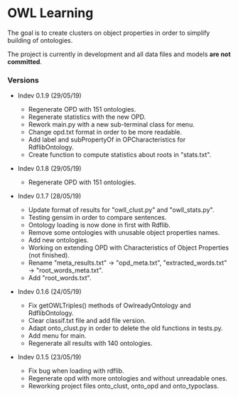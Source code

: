 # OWL Learning
The goal is to create clusters on object properties in order to simplify building of ontologies.

The project is currently in development and all data files and models <b>are not committed</b>.

### Versions 
* Indev 0.1.9 (29/05/19)
  * Regenerate OPD with 151 ontologies.
  * Regenerate statistics with the new OPD.
  * Rework main.py with a new sub-terminal class for menu.
  * Change opd.txt format in order to be more readable.
  * Add label and subPropertyOf in OPCharacteristics for RdflibOntology.
  * Create function to compute statistics about roots in "stats.txt".

* Indev 0.1.8 (29/05/19)
  * Regenerate OPD with 151 ontologies.
  
* Indev 0.1.7 (28/05/19)
  * Update format of results for "owll_clust.py" and "owll_stats.py".
  * Testing gensim in order to compare sentences.
  * Ontology loading is now done in first with Rdflib.
  * Remove some ontologies with unusable object properties names.
  * Add new ontologies.
  * Working on extending OPD with Characteristics of Object Properties (not finished).
  * Rename "meta_results.txt" -> "opd_meta.txt", "extracted_words.txt" -> "root_words_meta.txt".
  * Add "root_words.txt".

* Indev 0.1.6 (24/05/19)
  * Fix getOWLTriples() methods of OwlreadyOntology and RdflibOntology.
  * Clear classif.txt file and add file version.
  * Adapt onto_clust.py in order to delete the old functions in tests.py.
  * Add menu for main.
  * Regenerate all results with 140 ontologies.
  
* Indev 0.1.5 (23/05/19) 
  * Fix bug when loading with rdflib. 
  * Regenerate opd with more ontologies and without unreadable ones.
  * Reworking project files onto_clust, onto_opd and onto_typoclass.
